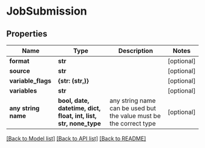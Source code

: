 # JobSubmission


## Properties
Name | Type | Description | Notes
------------ | ------------- | ------------- | -------------
**format** | **str** |  | [optional] 
**source** | **str** |  | [optional] 
**variable_flags** | **{str: (str,)}** |  | [optional] 
**variables** | **str** |  | [optional] 
**any string name** | **bool, date, datetime, dict, float, int, list, str, none_type** | any string name can be used but the value must be the correct type | [optional]

[[Back to Model list]](../README.md#documentation-for-models) [[Back to API list]](../README.md#documentation-for-api-endpoints) [[Back to README]](../README.md)


